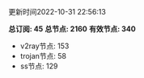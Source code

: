 更新时间2022-10-31 22:56:13

**总订阅: 45**
**总节点: 2160**
**有效节点: 340**
- v2ray节点: 153
- trojan节点: 58
- ss节点: 129
